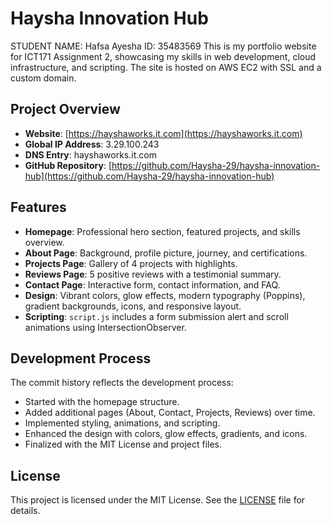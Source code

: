 # Haysha Innovation Hub
STUDENT NAME: Hafsa Ayesha ID: 35483569
This is my portfolio website for ICT171 Assignment 2, showcasing my skills in web development, cloud infrastructure, and scripting. The site is hosted on AWS EC2 with SSL and a custom domain.

## Project Overview
- **Website**: [https://hayshaworks.it.com](https://hayshaworks.it.com)
- **Global IP Address**: 3.29.100.243
- **DNS Entry**: hayshaworks.it.com
- **GitHub Repository**: [https://github.com/Haysha-29/haysha-innovation-hub](https://github.com/Haysha-29/haysha-innovation-hub)

## Features
- **Homepage**: Professional hero section, featured projects, and skills overview.
- **About Page**: Background, profile picture, journey, and certifications.
- **Projects Page**: Gallery of 4 projects with highlights.
- **Reviews Page**: 5 positive reviews with a testimonial summary.
- **Contact Page**: Interactive form, contact information, and FAQ.
- **Design**: Vibrant colors, glow effects, modern typography (Poppins), gradient backgrounds, icons, and responsive layout.
- **Scripting**: `script.js` includes a form submission alert and scroll animations using IntersectionObserver.

## Development Process
The commit history reflects the development process:
- Started with the homepage structure.
- Added additional pages (About, Contact, Projects, Reviews) over time.
- Implemented styling, animations, and scripting.
- Enhanced the design with colors, glow effects, gradients, and icons.
- Finalized with the MIT License and project files.

## License
This project is licensed under the MIT License. See the [LICENSE](LICENSE) file for details.
